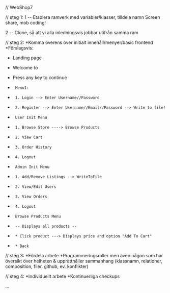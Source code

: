 // WebShop7

// steg 1:
1 -- Etablera ramverk med variabler/klasser, tilldela namn
	Screen share, mob coding!

2 -- Clone, så att vi alla inledningsvis jobbar utifrån samma ram

// steg 2:
*Komma överens över initialt innehåll/menyer/basic frontend
*Förslagsvis:

 *	Landing page
 *	Welcome to <store name>
 *	Press any key to continue

 *      Menu1:
 *      1. Login --> Enter Username//Password
 *      2. Register --> Enter Username//Email//Password --> Write to file!

 *      User Init Menu
 *      1. Browse Store ----> Browse Products
 *      2. View Cart
 *      3. Order History
 *      4. Logout

 *      Admin Init Menu
 *      1. Add/Remove Listings --> WriteToFile
 *      2. View/Edit Users
 *      3. View Orders
 *      4. Logout
 
 *      Browse Products Menu
 *      -- Displays all products --
 *      * Click product ---> Displays price and option "Add To Cart"
 *      * Back

// steg 3:
*Fördela arbete
*Programmeringsroller men även någon som har översikt över helheten & upprätthåller sammanhang
			(klassnamn, relationer, composition, filer, github, ev. konflikter)

// steg 4:
*Individuellt arbete
*Kontinuerliga checkups

...
